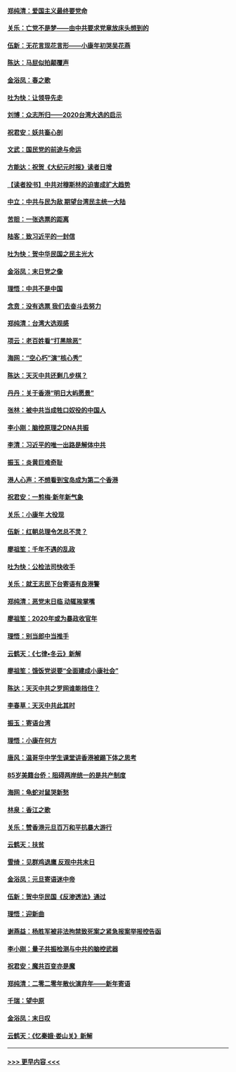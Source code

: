#### [郑纯清：爱国主义最终要党命](../pages/nsc993/n11802197.md?t=01191322) 
#### [关乐：亡党不是梦——由中共要求党章放床头想到的](../pages/nsc993/n11802156.md?t=01191322) 
#### [伍新：无花言现花言形——小康年初哭吴花燕](../pages/nsc993/n11800044.md?t=01191322) 
#### [陈达：马屁似拍颠覆声](../pages/nsc993/n11800010.md?t=01191322) 
#### [金浴凤：春之歌](../pages/nsc993/n11797687.md?t=01191322) 
#### [吐为快：让领导先走](../pages/nsc993/n11797512.md?t=01191322) 
#### [刘博：众志所归——2020台湾大选的启示](../pages/nsc993/n11796878.md?t=01191322) 
#### [祝君安：妖共畜心剖](../pages/nsc993/n11794273.md?t=01191322) 
#### [文武：国民党的前途与命运](../pages/nsc993/n11794198.md?t=01191322) 
#### [方能达：祝贺《大纪元时报》读者日增](../pages/nsc993/n11793807.md?t=01191322) 
#### [【读者投书】中共对穆斯林的迫害成扩大趋势](../pages/nsc993/n11791371.md?t=01191322) 
#### [中立：中共与民为敌 期望台湾民主统一大陆](../pages/nsc993/n11790392.md?t=01191322) 
#### [苦胆：一张选票的距离](../pages/nsc993/n11788914.md?t=01191322) 
#### [陆客：致习近平的一封信](../pages/nsc993/n11788867.md?t=01191322) 
#### [吐为快：贺中华民国之民主光大](../pages/nsc993/n11788618.md?t=01191322) 
#### [金浴凤：末日党之像](../pages/nsc993/n11787475.md?t=01191322) 
#### [理悟：中共不是中国](../pages/nsc993/n11787463.md?t=01191322) 
#### [念贲：没有选票  我们去奋斗去努力](../pages/nsc993/n11787398.md?t=01191322) 
#### [郑纯清：台湾大选观感](../pages/nsc993/n11786210.md?t=01191322) 
#### [项云：老百姓看“打黑除恶”](../pages/nsc993/n11785398.md?t=01191322) 
#### [海网：“空心朽”演“核心秀”](../pages/nsc993/n11783874.md?t=01191322) 
#### [陈达：天灭中共还剩几步棋？](../pages/nsc993/n11783719.md?t=01191322) 
#### [丹丹：关于香港“明日大屿愿景”](../pages/nsc993/n11783273.md?t=01191322) 
#### [张林：被中共当成牲口奴役的中国人](../pages/nsc993/n11782397.md?t=01191322) 
#### [李小刚：脑控原理之DNA共振](../pages/nsc993/n11780962.md?t=01191322) 
#### [李清：习近平的唯一出路是解体中共](../pages/nsc993/n11780866.md?t=01191322) 
#### [振玉：炎黄巨难奇耻](../pages/nsc993/n11779632.md?t=01191322) 
#### [港人心声：不想看到宝岛成为第二个香港](../pages/nsc993/n11778817.md?t=01191322) 
#### [祝君安：一剪梅‧新年新气象](../pages/nsc993/n11776340.md?t=01191322) 
#### [关乐：小康年 大役现](../pages/nsc993/n11774213.md?t=01191322) 
#### [伍新：红朝总理令怎总不灵？](../pages/nsc993/n11770813.md?t=01191322) 
#### [廖祖笙：千年不遇的乱政](../pages/nsc993/n11770373.md?t=01191322) 
#### [吐为快：公检法司快收手](../pages/nsc993/n11770359.md?t=01191322) 
#### [关乐：就王志民下台寄语有良港警](../pages/nsc993/n11769903.md?t=01191322) 
#### [郑纯清：恶党末日临 动辄挨掌嘴](../pages/nsc993/n11769356.md?t=01191322) 
#### [廖祖笙：2020年或为暴政收官年](../pages/nsc993/n11768216.md?t=01191322) 
#### [理悟：别当郎中当推手](../pages/nsc993/n11768243.md?t=01191322) 
#### [云鹤天：《七律▪冬云》新解](../pages/nsc993/n11768204.md?t=01191322) 
#### [廖祖笙：饿饭党说要“全面建成小康社会”](../pages/nsc993/n11767482.md?t=01191322) 
#### [陈达：天灭中共之罗网谁能挡住？](../pages/nsc993/n11767465.md?t=01191322) 
#### [李春草：天灭中共此其时](../pages/nsc993/n11767452.md?t=01191322) 
#### [振玉：寄语台湾](../pages/nsc993/n11767432.md?t=01191322) 
#### [理悟：小康在何方](../pages/nsc993/n11767394.md?t=01191322) 
#### [唐风：温哥华中学生课堂讲香港被踢下体之思考](../pages/nsc993/n11766848.md?t=01191322) 
#### [85岁美籍台侨：阻碍两岸统一的是共产制度](../pages/nsc993/n11765043.md?t=01191322) 
#### [海网：龟蛇对鼠哭新愁](../pages/nsc993/n11764895.md?t=01191322) 
#### [林泉：香江之歌](../pages/nsc993/n11764415.md?t=01191322) 
#### [关乐：赞香港元旦百万和平抗暴大游行](../pages/nsc993/n11764382.md?t=01191322) 
#### [云鹤天：扶贫](../pages/nsc993/n11764245.md?t=01191322) 
#### [雪绮：见群鸡退鹰  反观中共末日](../pages/nsc993/n11762112.md?t=01191322) 
#### [金浴凤：元旦寄语迷中帝](../pages/nsc993/n11761788.md?t=01191322) 
#### [伍新：贺中华民国《反渗透法》通过](../pages/nsc993/n11761994.md?t=01191322) 
#### [理悟：迎新曲](../pages/nsc993/n11761152.md?t=01191322) 
#### [谢燕益：杨胜军被非法拘禁致死案之紧急报案举报控告函](../pages/nsc993/n11756134.md?t=01191322) 
#### [李小刚：量子共振检测与中共的脑控武器](../pages/nsc993/n11754518.md?t=01191322) 
#### [祝君安：魔共百变亦是魔](../pages/nsc993/n11754469.md?t=01191322) 
#### [郑纯清：二零二零年散伙演弃年——新年寄语](../pages/nsc993/n11754195.md?t=01191322) 
#### [千瑞：望中原](../pages/nsc993/n11754159.md?t=01191322) 
#### [金浴凤：末日叹](../pages/nsc993/n11752359.md?t=01191322) 
#### [云鹤天：《忆秦娥‧娄山关》新解](../pages/nsc993/n11752348.md?t=01191322) 

----
#### [ >>> 更早内容 <<< ](../indexes/nsc993-earlier.md)
